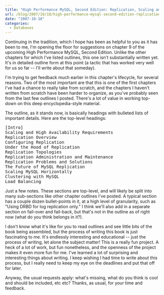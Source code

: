 ```yaml
---
title: "High Performance MySQL, Second Edition: Replication, Scaling and High Availability"
url: /blog/2007/10/18/high-performance-mysql-second-edition-replication-scaling-and-high-availability/
date: "2007-10-18"
categories:
  - Databases
---
```

Continuing in the tradition, which I hope has been as helpful to you as it has been to me, I'm opening the floor for suggestions on chapter 9 of the upcoming High Performance MySQL, Second Edition. Unlike the other chapters for which I've listed outlines, this one isn't substantially written yet. It's in detailed outline form at this point (a tactic that has worked very well for us so far -- I'll write about that someday).

I'm trying to get feedback much earlier in this chapter's lifecycle, for several reasons. Two of the most important are that this is one of the first chapters I've had a chance to really take from scratch, and the chapters I haven't written from scratch have been harder to organize, as you've probably seen from the last few outlines I posted. There's a lot of value in working top-down on this deep encyclopedia-style material.

The outline, as it stands now, is basically headings with bulleted lists of important details. Here are the top-level headings:

<pre>[Intro]
Scaling and High Availability Requirements
Replication Overview
Configuring Replication
Under the Hood of Replication
Replication Topologies
Replication Administration and Maintenance
Replication Problems and Solutions
The Future of MySQL Replication
Scaling MySQL Horizontally
Clustering with MySQL
Load Balancing</pre>

Just a few notes. These sections are top-level, and will likely be split into many sub-sections like other chapter outlines I've posted. A typical section has a couple dozen bullet-points in it, at a high level of granularity, such as "Using DRBD for log replication only." I think we'll also add in a separate section on fail-over and fail-back, but that's not in the outline as of right now (what do you think belongs in it?).

I don't know what it's like for you to read outlines and see little bits of the book being assembled, but the process of writing this book is just fascinating to me. It's endlessly interesting and educational -- just the process of writing, let alone the subject matter! This is a really fun project. A heck of a lot of work, but fun nonetheless, and the openness of the project makes it even more fun for me. I've learned a lot of surprising and interesting things about writing. I keep wishing I had time to write about this process, but I really need to keep my eye on the deadlines and put that off for later.

Anyway, the usual requests apply: what's missing, what do you think is cool and should be included, etc etc? Thanks, as usual, for your time and feedback.


